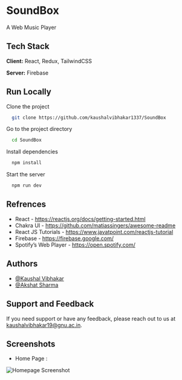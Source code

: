 
# SoundBox

A Web Music Player
## Tech Stack

**Client:** React, Redux, TailwindCSS

**Server:** Firebase


## Run Locally

Clone the project

```bash
  git clone https://github.com/kaushalvibhakar1337/SoundBox
```

Go to the project directory

```bash
  cd SoundBox
```

Install dependencies

```bash
  npm install
```

Start the server

```bash
  npm run dev
```


## Refrences

 - React - https://reactjs.org/docs/getting-started.html
 - Chakra UI - https://github.com/matiassingers/awesome-readme
 - React JS Tutorials - https://www.javatpoint.com/reactjs-tutorial
 - Firebase - https://firebase.google.com/
 - Spotify’s Web Player - https://open.spotify.com/
## Authors

- [@Kaushal Vibhakar](https://www.github.com/kaushalvibhakar1337)
- [@Akshat Sharma](https://www.github.com/akshat1611)


## Support and Feedback

If you need support or have any feedback, please reach out to us at kaushalvibhakar19@gnu.ac.in.
## Screenshots

- Home Page :

![Homepage Screenshot](https://user-images.githubusercontent.com/73996741/206541073-34311a5d-2fce-4196-8efe-645c330716fd.jpg)
